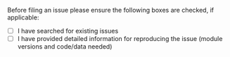 Before filing an issue please ensure the following boxes are checked, if applicable:

- [ ] I have searched for existing issues
- [ ] I have provided detailed information for reproducing the issue (module versions and code/data needed)
